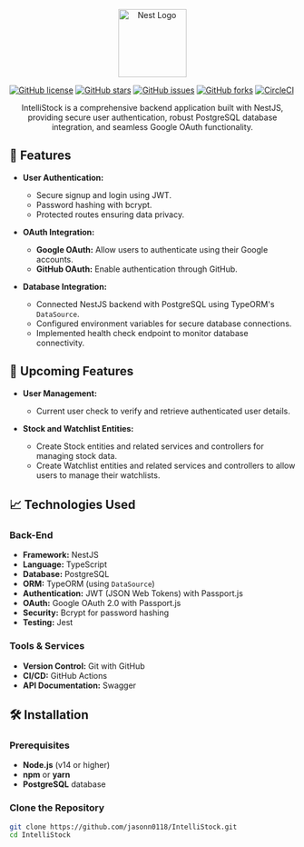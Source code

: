 <p align="center">
  <a href="https://nestjs.com/" target="_blank"><img src="https://nestjs.com/img/logo-small.svg" width="120" alt="Nest Logo" /></a>
</p>

[![GitHub license](https://img.shields.io/github/license/jasonn0118/IntelliStock.svg)](https://github.com/jasonn0118/IntelliStock/blob/main/LICENSE)
[![GitHub stars](https://img.shields.io/github/stars/jasonn0118/IntelliStock.svg?style=social&label=Star)](https://github.com/jasonn0118/IntelliStock/stargazers)
[![GitHub issues](https://img.shields.io/github/issues/jasonn0118/IntelliStock.svg)](https://github.com/jasonn0118/IntelliStock/issues)
[![GitHub forks](https://img.shields.io/github/forks/jasonn0118/IntelliStock.svg)](https://github.com/jasonn0118/IntelliStock/network)
[![CircleCI](https://img.shields.io/circleci/build/github/jasonn0118/IntelliStock/master)](https://circleci.com/gh/jasonn0118/IntelliStock)

<p align="center">IntelliStock is a comprehensive backend application built with NestJS, providing secure user authentication, robust PostgreSQL database integration, and seamless Google OAuth functionality.</p>

## 🚀 Features

- **User Authentication:**
  - Secure signup and login using JWT.
  - Password hashing with bcrypt.
  - Protected routes ensuring data privacy.
  
- **OAuth Integration:**
  - **Google OAuth:** Allow users to authenticate using their Google accounts.
  - **GitHub OAuth:** Enable authentication through GitHub.
  
- **Database Integration:**
  - Connected NestJS backend with PostgreSQL using TypeORM's `DataSource`.
  - Configured environment variables for secure database connections.
  - Implemented health check endpoint to monitor database connectivity.

## 🚚 Upcoming Features
- **User Management:**
  - Current user check to verify and retrieve authenticated user details.
  
- **Stock and Watchlist Entities:**
  - Create Stock entities and related services and controllers for managing stock data.
  - Create Watchlist entities and related services and controllers to allow users to manage their watchlists.
  

## 📈 Technologies Used

### Back-End
- **Framework:** NestJS
- **Language:** TypeScript
- **Database:** PostgreSQL
- **ORM:** TypeORM (using `DataSource`)
- **Authentication:** JWT (JSON Web Tokens) with Passport.js
- **OAuth:** Google OAuth 2.0 with Passport.js
- **Security:** Bcrypt for password hashing
- **Testing:** Jest

### Tools & Services
- **Version Control:** Git with GitHub
- **CI/CD:** GitHub Actions
- **API Documentation:** Swagger

## 🛠️ Installation

### Prerequisites
- **Node.js** (v14 or higher)
- **npm** or **yarn**
- **PostgreSQL** database

### Clone the Repository

```bash
git clone https://github.com/jasonn0118/IntelliStock.git
cd IntelliStock
